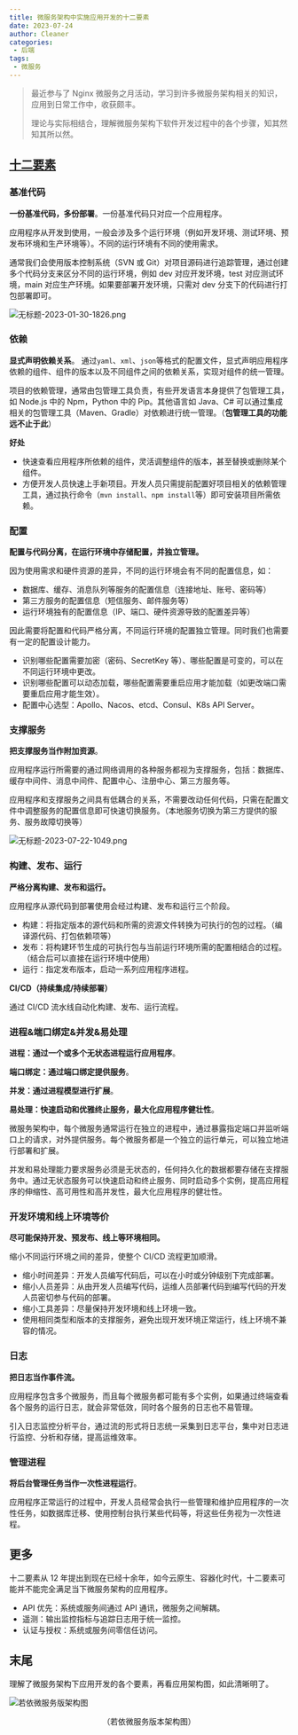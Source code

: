 ```yaml
---
title: 微服务架构中实施应用开发的十二要素
date: 2023-07-24
author: Cleaner
categories: 
 - 后端
tags: 
 - 微服务
---
```


> 最近参与了 Nginx 微服务之月活动，学习到许多微服务架构相关的知识，应用到日常工作中，收获颇丰。
> 
> 理论与实际相结合，理解微服务架构下软件开发过程中的各个步骤，知其然知其所以然。

## [十二要素](https://12factor.net/zh_cn/)

### 基准代码

**一份基准代码，多份部署**。一份基准代码只对应一个应用程序。

应用程序从开发到使用，一般会涉及多个运行环境（例如开发环境、测试环境、预发布环境和生产环境等）。不同的运行环境有不同的使用需求。

通常我们会使用版本控制系统（SVN 或 Git）对项目源码进行追踪管理，通过创建多个代码分支来区分不同的运行环境，例如 dev 对应开发环境，test 对应测试环境，main 对应生产环境。如果要部署开发环境，只需对 dev 分支下的代码进行打包部署即可。

![无标题-2023-01-30-1826.png](https://s2.loli.net/2023/07/13/8tsVUnX5NgJP3HR.png)
### 依赖

**显式声明依赖关系**。
通过`yaml`、`xml`、`json`等格式的配置文件，显式声明应用程序依赖的组件、组件的版本以及不同组件之间的依赖关系，实现对组件的统一管理。

项目的依赖管理，通常由包管理工具负责，有些开发语言本身提供了包管理工具，如 Node.js 中的 Npm，Python 中的 Pip。其他语言如 Java、C# 可以通过集成相关的包管理工具（Maven、Gradle）对依赖进行统一管理。（**包管理工具的功能远不止于此**）

**好处**
*   快速查看应用程序所依赖的组件，灵活调整组件的版本，甚至替换或删除某个组件。
*   方便开发人员快速上手新项目。开发人员只需提前配置好项目相关的依赖管理工具，通过执行命令（`mvn install`、`npm install`等）即可安装项目所需依赖。

### 配置

**配置与代码分离，在运行环境中存储配置，并独立管理。**

因为使用需求和硬件资源的差异，不同的运行环境会有不同的配置信息，如：

*   数据库、缓存、消息队列等服务的配置信息（连接地址、账号、密码等）
*   第三方服务的配置信息（短信服务、邮件服务等）
*   运行环境独有的配置信息（IP、端口、硬件资源导致的配置差异等）

因此需要将配置和代码严格分离，不同运行环境的配置独立管理。同时我们也需要有一定的配置设计能力。

*   识别哪些配置需要加密（密码、SecretKey 等）、哪些配置是可变的，可以在不同运行环境中更改。
*   识别哪些配置可以动态加载，哪些配置需要重启应用才能加载（如更改端口需要重启应用才能生效）。
*   配置中心选型：Apollo、Nacos、etcd、Consul、K8s API Server。

### 支撑服务

**把支撑服务当作附加资源**。

应用程序运行所需要的通过网络调用的各种服务都视为支撑服务，包括：数据库、缓存中间件、消息中间件、配置中心、注册中心、第三方服务等。

应用程序和支撑服务之间具有低耦合的关系，不需要改动任何代码，只需在配置文件中调整服务的配置信息即可快速切换服务。（本地服务切换为第三方提供的服务、服务故障切换等）


![无标题-2023-07-22-1049.png](https://s2.loli.net/2023/07/22/DarpPZ38UO6tIfL.png)


### 构建、发布、运行

**严格分离构建、发布和运行。**

应用程序从源代码到部署使用会经过构建、发布和运行三个阶段。

*   构建：将指定版本的源代码和所需的资源文件转换为可执行的包的过程。（编译源代码、打包依赖项等）
*   发布：将构建环节生成的可执行包与当前运行环境所需的配置相结合的过程。（结合后可以直接在运行环境中使用）
*   运行：指定发布版本，启动一系列应用程序进程。

**CI/CD（持续集成/持续部署）**

通过 CI/CD 流水线自动化构建、发布、运行流程。

### 进程&端口绑定&并发&易处理

**进程：通过一个或多个无状态进程运行应用程序**。

**端口绑定：通过端口绑定提供服务**。

**并发：通过进程模型进行扩展**。

**易处理：快速启动和优雅终止服务，最大化应用程序健壮性**。

微服务架构中，每个微服务通常运行在独立的进程中，通过暴露指定端口并监听端口上的请求，对外提供服务。每个微服务都是一个独立的运行单元，可以独立地进行部署和扩展。

并发和易处理能力要求服务必须是无状态的，任何持久化的数据都要存储在支撑服务中。通过无状态服务可以快速启动和终止服务、同时启动多个实例，提高应用程序的伸缩性、高可用性和高并发性，最大化应用程序的健壮性。

### 开发环境和线上环境等价

**尽可能保持开发、预发布、线上等环境相同。**

缩小不同运行环境之间的差异，使整个 CI/CD 流程更加顺滑。

*   缩小时间差异：开发人员编写代码后，可以在小时或分钟级别下完成部署。
*   缩小人员差异：从由开发人员编写代码，运维人员部署代码到编写代码的开发人员密切参与代码的部署。
*   缩小工具差异：尽量保持开发环境和线上环境一致。
*   使用相同类型和版本的支撑服务，避免出现开发环境正常运行，线上环境不兼容的情况。

### 日志

**把日志当作事件流。** 

应用程序包含多个微服务，而且每个微服务都可能有多个实例，如果通过终端查看各个服务的运行日志，就会非常低效，同时各个服务的日志也不易管理。

引入日志监控分析平台，通过流的形式将日志统一采集到日志平台，集中对日志进行监控、分析和存储，提高运维效率。

### 管理进程

**将后台管理任务当作一次性进程运行**。

应用程序正常运行的过程中，开发人员经常会执行一些管理和维护应用程序的一次性任务，如数据库迁移、使用控制台执行某些代码等，将这些任务视为一次性进程。

## 更多

十二要素从 12 年提出到现在已经十余年，如今云原生、容器化时代，十二要素可能并不能完全满足当下微服务架构的应用程序。

*   API 优先：系统或服务间通过 API 通讯，微服务之间解耦。
*   遥测：输出监控指标与追踪日志用于统一监控。
*   认证与授权：系统或服务间零信任访问。


## 末尾

理解了微服务架构下应用开发的各个要素，再看应用架构图，如此清晰明了。

![若依微服务版架构图](https://s2.loli.net/2023/07/23/ByKvTjFfrne2o4A.png)
<p align=center>（若依微服务版本架构图）</p>

